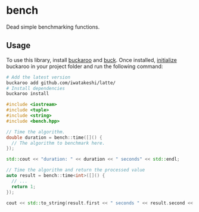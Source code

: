 # bench
Dead simple benchmarking functions.

## Usage

To use this library, install [buckaroo](https://github.com/LoopPerfect/buckaroo/wiki/Installation#buckaroo) and [buck](https://github.com/LoopPerfect/buckaroo/wiki/Installation#buck). Once installed, [initialize](https://github.com/LoopPerfect/buckaroo/wiki/Commands#init) buckaroo in your project folder and run the following command:

```bash
# Add the latest version
buckaroo add github.com/iwatakeshi/latte/
# Install dependencies
buckaroo install
```

```cpp
#include <iostream>
#include <tuple>
#include <string>
#include <bench.hpp>

// Time the algorithm.
double duration = bench::time([]() {
  // The algorithm to benchmark here.
});

std::cout << "duration: " << duration << " seconds" << std::endl;

// Time the algorithm and return the processed value
auto result = bench::time<int>([]() {
  // ...
  return 1;
});

cout << std::to_string(result.first << " seconds " << result.second << endl;

```
